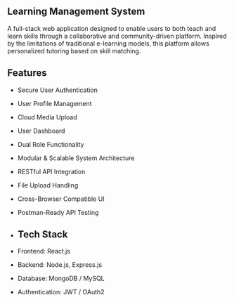 ## Learning Management System

A full-stack web application designed to enable users to both teach and learn skills through a collaborative and community-driven platform. Inspired by the limitations of traditional e-learning models, this platform allows personalized tutoring based on skill matching.

## Features

- Secure User Authentication  
- User Profile Management  
- Cloud Media Upload  
- User Dashboard  
- Dual Role Functionality  
- Modular & Scalable System Architecture  
- RESTful API Integration  
- File Upload Handling  
- Cross-Browser Compatible UI  
- Postman-Ready API Testing

- ## Tech Stack

- Frontend: React.js  
- Backend: Node.js, Express.js  
- Database: MongoDB / MySQL  
- Authentication: JWT / OAuth2  
